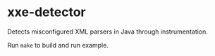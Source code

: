 # xxe-detector
Detects misconfigured XML parsers in Java through instrumentation.

Run `make` to build and run example.
